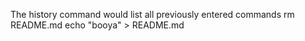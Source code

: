 The history command would list all previously entered commands
rm README.md
echo "booya" > README.md

